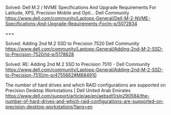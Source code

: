 Solved: Dell M.2 / NVME Specifications And Upgrade Requirements For Latitude, XPS, Precision Mobile and Opti... 
Dell Community https://www.dell.com/community/Laptops-General/Dell-M-2-NVME-Specifications-And-Upgrade-Requirements-For/m-p/5072834

===

Solved: Adding 2nd M.2 SSD to Precision 7520
Dell Community https://www.dell.com/community/Laptops-General/Adding-2nd-M-2-SSD-to-Precision-7520/td-p/5178628

Solved: RE: Adding 2nd M.2 SSD to Precision 7510 - Dell Community
https://www.dell.com/community/Laptops-General/Adding-2nd-M-2-SSD-to-Precision-7510/m-p/4755662#M884910

The number of hard drives and which RAID configurations are supported on Precision Desktop Workstations | Dell United Arab Emirates
 https://www.dell.com/support/article/ae/en/aebsdt1/sln290584/the-number-of-hard-drives-and-which-raid-configurations-are-supported-on-precision-desktop-workstations?lang=en


